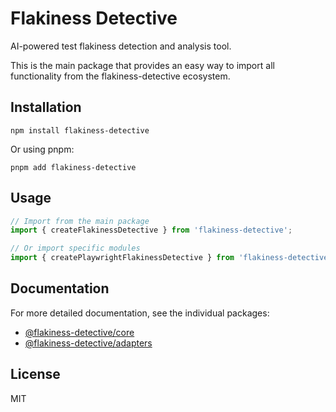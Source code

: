 # Flakiness Detective

AI-powered test flakiness detection and analysis tool.

This is the main package that provides an easy way to import all functionality from the flakiness-detective ecosystem.

## Installation

```
npm install flakiness-detective
```

Or using pnpm:

```
pnpm add flakiness-detective
```

## Usage

```typescript
// Import from the main package
import { createFlakinessDetective } from 'flakiness-detective';

// Or import specific modules
import { createPlaywrightFlakinessDetective } from 'flakiness-detective/adapters';
```

## Documentation

For more detailed documentation, see the individual packages:

- [@flakiness-detective/core](https://github.com/prosdev/flakiness-detective/tree/main/packages/core)
- [@flakiness-detective/adapters](https://github.com/prosdev/flakiness-detective/tree/main/packages/adapters)

## License

MIT